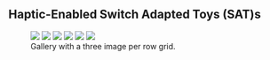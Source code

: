 <h2>Haptic-Enabled Switch Adapted Toys (SAT)s</h2>

<figure class="third">
  <a href="/weekend_stories_pics/2021/2102_Corona_Fruehling/2102 Corona Fruehling 8156-1v (16. Feb. 2021).jpg">
  <img src="/weekend_stories_pics/2021/2102_Corona_Fruehling/2102 Corona Fruehling 8156-1v (16. Feb. 2021).jpg"></a>

  <a href="/weekend_stories_pics/2021/2102_Corona_Fruehling/2102 Corona Fruehling 8170-1v (21. Feb. 2021).jpg">
  <img src="/weekend_stories_pics/2021/2102_Corona_Fruehling/2102 Corona Fruehling 8170-1v (21. Feb. 2021).jpg"></a>

  <a href="/weekend_stories_pics/2021/2102_Corona_Fruehling/2102 Corona Fruehling 8171-1v (21. Feb. 2021).jpg">
  <img src="/weekend_stories_pics/2021/2102_Corona_Fruehling/2102 Corona Fruehling 8171-1v (21. Feb. 2021).jpg"></a>

  <a href="/weekend_stories_pics/2021/2102_Corona_Fruehling/2102 Corona Fruehling 8161-1v (21. Feb. 2021).jpg">
  <img src="/weekend_stories_pics/2021/2102_Corona_Fruehling/2102 Corona Fruehling 8161-1v (21. Feb. 2021).jpg"></a>

  <a href="/weekend_stories_pics/2021/2102_Corona_Fruehling/2102 Corona Fruehling 8164-1v (21. Feb. 2021).jpg">
  <img src="/weekend_stories_pics/2021/2102_Corona_Fruehling/2102 Corona Fruehling 8164-1v (21. Feb. 2021).jpg"></a>

  <a href="/weekend_stories_pics/2021/2102_Corona_Fruehling/2102 Corona Fruehling 8175-1v (25. Feb. 2021).jpg">
  <img src="/weekend_stories_pics/2021/2102_Corona_Fruehling/2102 Corona Fruehling 8175-1v (25. Feb. 2021).jpg"></a>

  <figcaption>Gallery with a three image per row grid.</figcaption>
</figure>